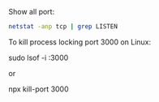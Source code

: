 
Show all port:
```bash
netstat -anp tcp | grep LISTEN
```

To kill process locking port 3000 on Linux:

sudo lsof -i :3000

or

npx kill-port 3000


